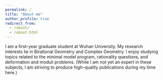 ```yaml
---
permalink: /
title: "About me"
author_profile: true
redirect_from: 
  - /about/
  - /about.html
---
```


I am a first-year graduate student at Wuhan University. My research interests lie in Birational Geometry and Complex Geometry. I enjoy studying topics related to the minimal model program, rationality questions, and deformation and moduli problems. (While I am not yet an expert in these subjects, I am striving to produce high-quality publications during my time here.)
